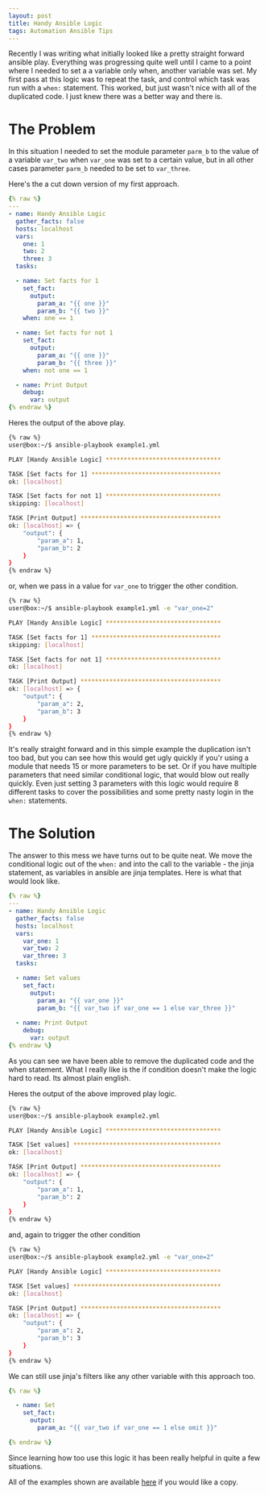 ```yaml
---
layout: post
title: Handy Ansible Logic
tags: Automation Ansible Tips
---
```


Recently I was writing what initially looked like a pretty straight forward ansible play. Everything was progressing quite well until I came to a point where I needed to set a a variable only when, another variable was set. My first pass at this logic was to repeat the task, and control which task was run with a  ```when:``` statement. This worked, but just wasn't nice with all of the duplicated code. I just knew there was a better way and there is.   

<!--more-->

# The Problem

In this situation I needed to set the module parameter ```parm_b``` to the value of a variable ```var_two``` when ```var_one``` was set to a certain value, but in all other cases parameter ```parm_b``` needed to be set to ```var_three```. 

Here's the a cut down version of my first approach. 

```yml
{% raw %}
---
- name: Handy Ansible Logic
  gather_facts: false
  hosts: localhost
  vars:
    one: 1
    two: 2
    three: 3
  tasks:

  - name: Set facts for 1 
    set_fact:
      output:
        param_a: "{{ one }}"
        param_b: "{{ two }}"
    when: one == 1

  - name: Set facts for not 1
    set_fact:
      output:
        param_a: "{{ one }}"
        param_b: "{{ three }}"
    when: not one == 1

  - name: Print Output
    debug: 
      var: output
{% endraw %}
```

Heres the output of the above play.
```bash
{% raw %}
user@box:~/$ ansible-playbook example1.yml

PLAY [Handy Ansible Logic] ********************************

TASK [Set facts for 1] ************************************
ok: [localhost]

TASK [Set facts for not 1] ********************************
skipping: [localhost]

TASK [Print Output] ***************************************
ok: [localhost] => {
    "output": {
        "param_a": 1,
        "param_b": 2
    }
}
{% endraw %}
```
or, when we pass in a value for ```var_one``` to trigger the other condition. 

```bash
{% raw %}
user@box:~/$ ansible-playbook example1.yml -e "var_one=2"

PLAY [Handy Ansible Logic] ********************************

TASK [Set facts for 1] ************************************
skipping: [localhost]

TASK [Set facts for not 1] ********************************
ok: [localhost]

TASK [Print Output] ***************************************
ok: [localhost] => {
    "output": {
        "param_a": 2,
        "param_b": 3
    }
}
{% endraw %}
```

It's really straight forward and in this simple example the duplication isn't too bad, but you can see how this would get ugly quickly if you'r using a module that needs 15 or more parameters to be set. Or if you have multiple parameters that need similar conditional logic, that would blow out really quickly. Even just setting 3 parameters with this logic would require 8 different tasks to cover the possibilities and some pretty nasty login in the ```when:``` statements.

# The Solution

The answer to this mess we have turns out to be quite neat. We move the conditional logic out of the ```when:``` and into the call to the variable - the jinja statement, as variables in ansible are jinja templates. Here is what that would look like.

```yaml
{% raw %}
---
- name: Handy Ansible Logic
  gather_facts: false
  hosts: localhost
  vars:
    var_one: 1
    var_two: 2
    var_three: 3
  tasks:

  - name: Set values
    set_fact:
      output:
        param_a: "{{ var_one }}" 
        param_b: "{{ var_two if var_one == 1 else var_three }}"
      
  - name: Print Output
    debug: 
      var: output
{% endraw %}
```

As you can see we have been able to remove the duplicated code and the when statement. What I really like is the if condition doesn't make the logic hard to read. Its almost plain english. 

Heres the output of the above improved play logic.

```bash 
{% raw %}
user@box:~/$ ansible-playbook example2.yml

PLAY [Handy Ansible Logic] ********************************

TASK [Set values] *****************************************
ok: [localhost]

TASK [Print Output] ***************************************
ok: [localhost] => {
    "output": {
        "param_a": 1,
        "param_b": 2
    }
}
{% endraw %}
```

and, again to trigger the other condition

```bash 
{% raw %}
user@box:~/$ ansible-playbook example2.yml -e "var_one=2"

PLAY [Handy Ansible Logic] ********************************

TASK [Set values] *****************************************
ok: [localhost]

TASK [Print Output] ***************************************
ok: [localhost] => {
    "output": {
        "param_a": 2,
        "param_b": 3
    }
}
{% endraw %}
```

We can still use jinja's filters like any other variable with this approach too. 

```yaml
{% raw %}

  - name: Set 
    set_fact:
      output:
        param_a: "{{ var_two if var_one == 1 else omit }}"

{% endraw %}
```
Since learning how too use this logic it has been really helpful in quite a few situations. 

All of the examples shown are available [here](https://github.com/matthewdennett/2020-06-01-Handy-Ansible-Logic) if you would like a copy. 

